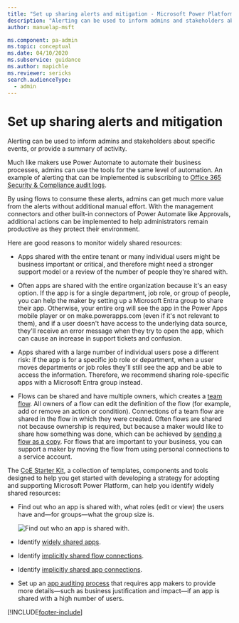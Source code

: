 ```yaml
---
title: "Set up sharing alerts and mitigation - Microsoft Power Platform | MicrosoftDocs"
description: "Alerting can be used to inform admins and stakeholders about specific events, or provide a summary of activity."
author: manuelap-msft

ms.component: pa-admin
ms.topic: conceptual
ms.date: 04/10/2020
ms.subservice: guidance
ms.author: mapichle
ms.reviewer: sericks
search.audienceType: 
  - admin
---
```

# Set up sharing alerts and mitigation

Alerting can be used to inform admins and stakeholders about specific events, or provide a summary of activity.

Much like makers use Power Automate to automate their business processes, admins can use the tools for the same level of automation. An example of alerting that can be implemented is subscribing to [Office 365 Security & Compliance audit logs](/microsoft-365/compliance/search-the-audit-log-in-security-and-compliance).

By using flows to consume these alerts, admins can get much more value from the alerts without additional manual effort. With the management connectors and other built-in connectors of Power Automate like Approvals, additional actions can be implemented to help administrators remain productive as they protect their environment.

Here are good reasons to monitor widely shared resources:

- Apps shared with the entire tenant or many individual users might be business important or critical, and therefore might need a stronger support model or a review of the number of people they're shared with.

- Often apps are shared with the entire organization because it's an easy option. If the app is for a single department, job role, or group of people, you can help the maker by setting up a Microsoft Entra group to share their app. Otherwise, your entire org will see the app in the Power Apps mobile player or on make.powerapps.com (even if it's not relevant to them), and if a user doesn't have access to the underlying data source, they'll receive an error message when they try to open the app, which can cause an increase in support tickets and confusion.

- Apps shared with a large number of individual users pose a different risk: if the app is for a specific job role or department, when a user moves departments or job roles they'll still see the app and be able to access the information. Therefore, we recommend sharing role-specific apps with a Microsoft Entra group instead.

- Flows can be shared and have multiple owners, which creates a [team flow](/power-automate/create-team-flows). All owners of a flow can edit the definition of the flow (for example, add or remove an action or condition). Connections of a team flow are shared in the flow in which they were created. Often flows are shared not because ownership is required, but because a maker would like to share how something was done, which can be achieved by [sending a flow as a copy](https://flow.microsoft.com/blog/send-a-flow-as-a-copy/). For flows that are important to your business, you can support a maker by moving the flow from using personal connections to a service account.

The [CoE Starter Kit](../coe/starter-kit.md), a collection of templates, components and tools designed to help you get started with developing a strategy for adopting and supporting Microsoft Power Platform, can help you identify widely shared resources:

- Find out who an app is shared with, what roles (edit or view) the users have and—for groups—what the group size is.

  ![Find out who an app is shared with.](/power-platform/guidance/coe/media/coe-mda2.png "Find out who an app is shared with")
    
- Identify [widely shared apps](../coe/power-bi-govern.md#identify-widely-shared-apps).

- Identify [implicitly shared flow connections](../coe/power-bi-govern.md#implicitly-shared-flow-connections).

- Identify [implicitly shared app connections](../coe/power-bi-govern.md#identify-implicitly-shared-app-connections).

- Set up an [app auditing process](../coe/example-processes.md) that requires app makers to provide more details—such as business justification and impact—if an app is shared with a high number of users.


[!INCLUDE[footer-include](../../includes/footer-banner.md)]
